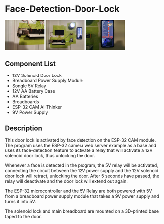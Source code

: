 # Face-Detection-Door-Lock

<img src="https://github.com/Brain256/Face-Detection-Door-Lock/blob/main/photos/LockView.jpg" width="25%" height="33%"> <img src="https://github.com/Brain256/Face-Detection-Door-Lock/blob/main/photos/MainView.jpg" width="25%" height="33%"> <img src="https://github.com/Brain256/Face-Detection-Door-Lock/blob/main/photos/ServerView.jpg" width="25%" height="33%">

## Component List

* 12V Solenoid Door Lock
* Breadboard Power Supply Module
* Songle 5V Relay
* 12V AA Battery Case
* AA Batteries
* Breadboards
* ESP-32 CAM AI-Thinker
* 9V Power Supply

## Description

This door lock is activated by face detection on the ESP-32 CAM module. The program uses the ESP-32 camera web server example as a base and uses its face-detection feature to activate a relay that will activate a 12V solenoid door lock, thus unlocking the door. 

Whenever a face is detected in the program, the 5V relay will be activated, connecting the circuit between the 12V power supply and the 12V solenoid door lock will retract, unlocking the door. After 5 seconds have passed, the relay will deactivate and the door lock will extend out again. 

The ESP-32 microcontroller and the 5V Relay are both powered with 5V from a breadboard power supply module that takes a 9V power supply and turns it into 5V. 

The solenoid lock and main breadboard are mounted on a 3D-printed base taped to the door. 
